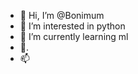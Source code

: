 - 👋 Hi, I’m @Bonimum
- 👀 I’m interested in python
- 🌱 I’m currently learning ml
- 💞️.
- 📫 

<!---
Bonimum/Bonimum is a ✨ special ✨ repository because its `README.md` (this file) appears on your GitHub profile.
You can click the Preview link to take a look at your changes.
--->
